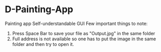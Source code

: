 # D-Painting-App
Painting app
Self-understandable GUI 
Few important things to note:
1. Press Space Bar to save your file as "Output.jpg" in the same folder
2. Full address is not available so one has to put the image in the same folder and then try to open it.
